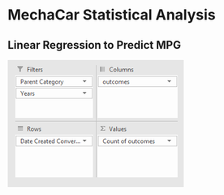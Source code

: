 # MechaCar Statistical Analysis

## Linear Regression to Predict MPG

![Pivot Table Fields](https://github.com/noble190/DABootcamp/blob/main/resources/pivotTableFields.png)
